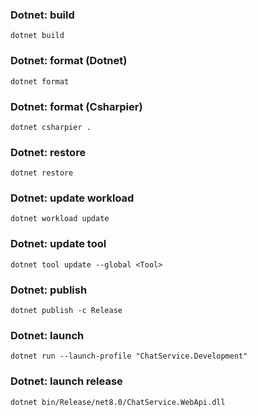 ### Dotnet: build

`dotnet build`

### Dotnet: format (Dotnet)

`dotnet format`

### Dotnet: format (Csharpier)

`dotnet csharpier .`

### Dotnet: restore

`dotnet restore`

### Dotnet: update workload

`dotnet workload update`

### Dotnet: update tool

`dotnet tool update --global <Tool>`

### Dotnet: publish

`dotnet publish -c Release`

### Dotnet: launch

`dotnet run --launch-profile "ChatService.Development"`

### Dotnet: launch release

`dotnet bin/Release/net8.0/ChatService.WebApi.dll`
